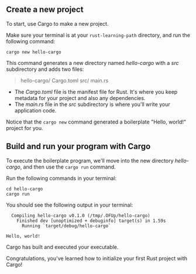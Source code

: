 ## Create a new project

To start, use Cargo to make a new project.

Make sure your terminal is at your `rust-learning-path` directory, and run the following command:

```console
cargo new hello-cargo
```

This command generates a new directory named *hello-cargo* with a *src* subdirectory and adds two files:

> hello-cargo/
>    Cargo.toml
>    src/
>      main.rs

- The *Cargo.toml* file is the manifest file for Rust. It's where you keep metadata for your project and also any dependencies.
- The *main.rs* file in the *src* subdirectory is where you'll write your application code.

Notice that the `cargo new` command generated a boilerplate "Hello, world!" project for you.

## Build and run your program with Cargo

To execute the boilerplate program, we'll move into the new directory *hello-cargo*, and then use the `cargo run` command.

Run the following commands in your terminal:

```console
cd hello-cargo
cargo run
```

You should see the following output in your terminal:

```output
  Compiling hello-cargo v0.1.0 (/tmp/.OFUp/hello-cargo)
    Finished dev [unoptimized + debuginfo] target(s) in 1.59s
      Running `target/debug/hello-cargo`

Hello, world!
```

Cargo has built and executed your executable.

Congratulations, you've learned how to initialize your first Rust project with Cargo!